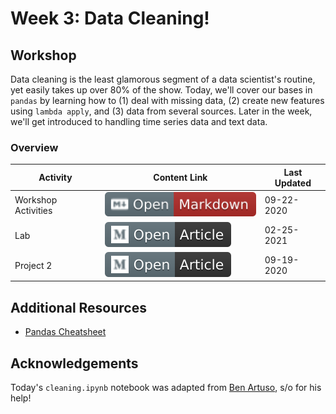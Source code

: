 # Week 3: Data Cleaning!
## Workshop 
Data cleaning is the least glamorous segment of a data scientist's routine, yet easily takes up over 80% of the show. Today, we'll cover our bases in `pandas` by learning how to (1) deal with missing data, (2) create new features using `lambda apply`, and (3) data from several sources. Later in the week, we'll get introduced to handling time series data and text data. 

### Overview
| **Activity**                   | Content Link    | Last Updated |
| ---------------                | --------------- | ----------   |
| Workshop Activities            | [![Link](../tools/buttons/open-markdown.svg)](workshop/README.md) | 09-22-2020 | 
| Lab                            | [![Link](../tools/buttons/open-article.svg)](lab/README.md)  | 02-25-2021 |
| Project 2                       | [![Link](../tools/buttons/open-article.svg)](../projects/prokect-1/README.md)  | 09-19-2020 |

## Additional Resources
- [Pandas Cheatsheet](https://pandas.pydata.org/Pandas_Cheat_Sheet.pdf)

## Acknowledgements
Today's `cleaning.ipynb` notebook was adapted from [Ben Artuso](https://github.com/benartuso), s/o for his help!



